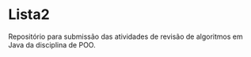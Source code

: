 # Lista2

Repositório para submissão das atividades de revisão de algoritmos em Java da disciplina de POO.
